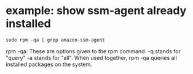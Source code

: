 # example: show ssm-agent already installed

```sudo rpm -qa | grep amazon-ssm-agent```

rpm  -qa: These are options given to the rpm command. 
-q stands for "query" 
-a stands for "all". 
When used together, rpm -qa queries all installed packages on the system.
